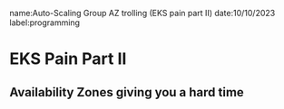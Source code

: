 name:Auto-Scaling Group AZ trolling (EKS pain part II)
date:10/10/2023
label:programming

# EKS Pain Part II

## Availability Zones giving you a hard time
